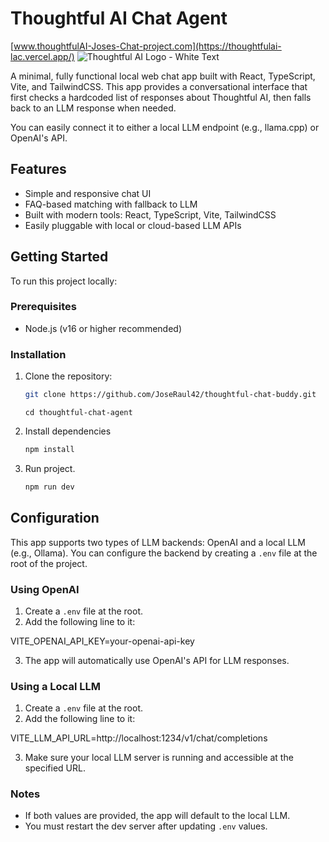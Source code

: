 # Thoughtful AI Chat Agent

[www.thoughtfulAI-Joses-Chat-project.com](https://thoughtfulai-lac.vercel.app/)
![Thoughtful AI Logo - White Text](https://cdn.prod.website-files.com/61d48f7223249177544ef574/664227ada4b7b61c9a64773f_color_T_white_text.svg)






A minimal, fully functional local web chat app built with React, TypeScript, Vite, and TailwindCSS. This app provides a conversational interface that first checks a hardcoded list of responses about Thoughtful AI, then falls back to an LLM response when needed.

You can easily connect it to either a local LLM endpoint (e.g., llama.cpp) or OpenAI's API.

## Features

- Simple and responsive chat UI
- FAQ-based matching with fallback to LLM
- Built with modern tools: React, TypeScript, Vite, TailwindCSS
- Easily pluggable with local or cloud-based LLM APIs

## Getting Started

To run this project locally:

### Prerequisites

- Node.js (v16 or higher recommended)

### Installation

1. Clone the repository:

   ```bash
   git clone https://github.com/JoseRaul42/thoughtful-chat-buddy.git
   ```
   ```
   cd thoughtful-chat-agent
2. Install dependencies
   ```bash 
   npm install 
3. Run project.
   ```bash
   npm run dev


## Configuration

This app supports two types of LLM backends: OpenAI and a local LLM (e.g., Ollama). You can configure the backend by creating a `.env` file at the root of the project.

### Using OpenAI

1. Create a `.env` file at the root.
2. Add the following line to it:

VITE_OPENAI_API_KEY=your-openai-api-key

3. The app will automatically use OpenAI's API for LLM responses.

### Using a Local LLM

1. Create a `.env` file at the root.
2. Add the following line to it:

VITE_LLM_API_URL=http://localhost:1234/v1/chat/completions

3. Make sure your local LLM server is running and accessible at the specified URL.

### Notes

- If both values are provided, the app will default to the local LLM.
- You must restart the dev server after updating `.env` values.

